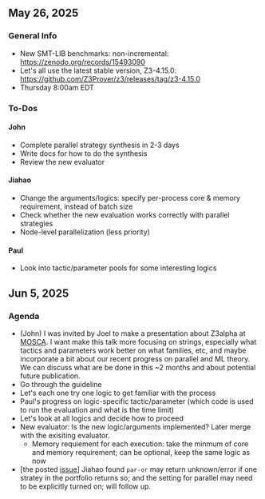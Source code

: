 ## May 26, 2025
### General Info
* New SMT-LIB benchmarks: non-incremental: https://zenodo.org/records/15493090
* Let's all use the latest stable version, Z3-4.15.0: https://github.com/Z3Prover/z3/releases/tag/z3-4.15.0
* Thursday 8:00am EDT

### To-Dos
#### John
* Complete parallel strategy synthesis in 2-3 days
* Write docs for how to do the synthesis
* Review the new evaluator

#### Jiahao
* Change the arguments/logics: specify per-process core & memory requirement, instead of batch size
* Check whether the new evaluation works correctly with parallel strategies
* Node-level parallelization (less priority)

#### Paul
* Look into tactic/parameter pools for some interesting logics


## Jun 5, 2025
### Agenda
* (John) I was invited by Joel to make a presentation about Z3alpha at [MOSCA](https://mosca2025.github.io/).
  I want make this talk more focusing on strings, especially what tactics and parameters work better on
  what families, etc, and maybe incorporate a bit about our recent progress on parallel and ML theory.
  We can discuss what are be done in this ~2 months and about potential future publication.
* Go through the guideline
* Let's each one try one logic to get familiar with the process
* Paul's progress on logic-specific tactic/parameter (which code is used to run the evaluation and what is the time limit)
* Let's look at all logics and decide how to proceed
* New evaluator: Is the new logic/arguments implemented? Later merge with the exisiting evaluator.
  * Memory requiement for each execution: take the minmum of core and memory requirement; can be optional, keep the same logic as now 
* [the posted [issue](https://github.com/Z3Prover/z3/issues/7674)] Jiahao found `par-or` may return unknown/error if one stratey in the portfolio returns so; and the setting for parallel may need to be explicitly turned on; will follow up.

